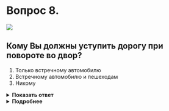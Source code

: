 # Вопрос 8.

![](https://s.drom.ru/i24227/pdd/tickets/2016/1542609051.jpg)

## Кому Вы должны уступить дорогу при повороте во двор?

1. Только встречному автомобилю
2. Встречному автомобилю и пешеходам
3. Никому

<details>
<summary><b>Показать ответ</b></summary>
Правильный ответ: 2
</details>
<details>
<summary><b>Подробнее</b></summary>
При повороте налево вне перекрестка водитель безрельсового ТС обязан уступить дорогу встречным ТС, лицам, использующим для передвижения СИМ и пешеходам, путь движения которых он пересекает.
(Пункты 8.3, 8.8 ПДД)
</details>